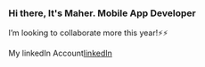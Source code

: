 ### Hi there, It's Maher. Mobile App Developer

I’m looking to collaborate more this year!⚡⚡

My linkedIn Account[linkedIn]



[linkedIn]: https://www.linkedin.com/in/maher-ahmad-el-amary-4a64971a3/

<!--
**maherelamary/maherelamary** is a ✨ _special_ ✨ repository because its `README.md` (this file) appears on your GitHub profile.

Here are some ideas to get you started:

- 🔭 I’m currently working on ...
- 🌱 I’m currently learning ...
- 👯 I’m looking to collaborate on ...
- 🤔 I’m looking for help with ...
- 💬 Ask me about ...
- 📫 How to reach me: ...
- 😄 Pronouns: ...
- ⚡ Fun fact: ...
-->
